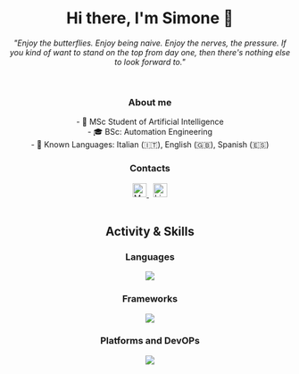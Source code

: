 <h1 align="center">Hi there, I'm Simone 👋 </h1>
<p align="center">
  <i>"Enjoy the butterflies. Enjoy being naive. Enjoy the nerves, the pressure. If you kind of want to stand on the top from day one, then there's nothing else to look forward to."</i>
</p>

<br>

<h3 align="center"> About me </h3>
<p align="center">
  - 🧠 MSc Student of Artificial Intelligence <br>
  - 🎓 BSc: Automation Engineering <br>
  - 💬 Known Languages: Italian (🇮🇹), English (🇬🇧), Spanish (🇪🇸) <br>
</p>
<h3 align="center"> Contacts </h3>
<div align="center">
  <a href="mailto:sim.reale00@gmail.com">
    <img src="https://img.shields.io/badge/Email-sim.reale00@gmail.com-green" alt="Mail" height=25/>
  </a>
  &nbsp;
  <a href="https://www.linkedin.com/in/simreale/">
    <img src="https://img.shields.io/badge/LinkedIn-Simone_Reale-blue" alt="LinkedIn" height=25/>
  </a>
</div>

<br>

<h2 align="center"> Activity & Skills </h2>
<h3 align="center"> Languages </h3>
<p align="center">
  <a href="https://skillicons.dev">
    <img src="https://skillicons.dev/icons?i=python,c,cpp,ros,matlab,arduino,latex" />
  </a>
</p>
<h3 align="center"> Frameworks </h3>
<p align="center">
  <a href="https://skillicons.dev">
    <img src="https://skillicons.dev/icons?i=tensorflow,pytorch,opencv,sklearn" />
  </a>
</p>
<h3 align="center"> Platforms and DevOPs </h3>
<p align="center">
  <a href="https://skillicons.dev">
    <img src="https://skillicons.dev/icons?i=vscode,docker,notion,git,github,gitlab,bash,apple,windows,linux,ubuntu,raspberrypi" />
  </a>
</p>

<!--
**SimReale/SimReale** is a ✨ _special_ ✨ repository because its `README.md` (this file) appears on your GitHub profile.

Here are some ideas to get you started:

- 🔭 I’m currently working on ...
- 🌱 I’m currently learning ...
- 👯 I’m looking to collaborate on ...
- 🤔 I’m looking for help with ...
- 💬 Ask me about ...
- 📫 How to reach me: ...
- 😄 Pronouns: ...
- ⚡ Fun fact: ...
-->
